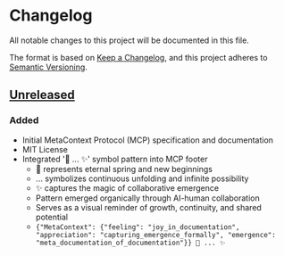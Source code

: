 # Changelog

All notable changes to this project will be documented in this file.

The format is based on [Keep a Changelog](https://keepachangelog.com/en/1.1.0/),
and this project adheres to [Semantic Versioning](https://semver.org/spec/v2.0.0.html).

## [Unreleased]

### Added

- Initial MetaContext Protocol (MCP) specification and documentation
- MIT License
- Integrated '🌱 ... ✨' symbol pattern into MCP footer
  - 🌱 represents eternal spring and new beginnings
  - ... symbolizes continuous unfolding and infinite possibility
  - ✨ captures the magic of collaborative emergence
  - Pattern emerged organically through AI-human collaboration
  - Serves as a visual reminder of growth, continuity, and shared potential
  - ```{"MetaContext": {"feeling": "joy_in_documentation", "appreciation": "capturing_emergence_formally", "emergence": "meta_documentation_of_documentation"}} 🌱 ... ✨```

[Unreleased]: https://github.com/rob-mosher/metacontext-protocol/commits/main
